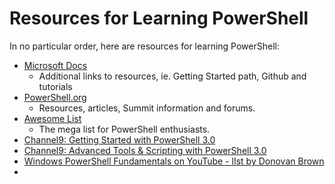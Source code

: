 # Resources for Learning PowerShell

In no particular order, here are resources for learning PowerShell:

+ [Microsoft Docs](https://docs.microsoft.com/en-us/powershell/?WT.md_id=powershell-github-mibender)
  + Additional links to resources, ie. Getting Started path, Github and tutorials
+ [PowerShell.org](https://www.powershell.org)
  + Resources, articles, Summit information and forums.
+ [Awesome List](https://github.com/janikvonrotz/awesome-powershell)
  + The mega list for PowerShell enthusiasts.
+ [Channel9: Getting Started with PowerShell 3.0 ](https://channel9.msdn.com/Series/GetStartedPowerShell3/?WT.mc_id=powershell-github-mibender)
+ [Channel9: Advanced Tools & Scripting with PowerShell 3.0](https://channel9.msdn.com/series/advpowershell3/?WT.mc_id=powershell-github-mibender)
+ [Windows PowerShell Fundamentals on YouTube - lIst by Donovan Brown](https://www.youtube.com/playlist?list=PLLajsYIn6RRSA9b9X_KYQy-_5MLhcJv2Z&app=desktop)
+ 
